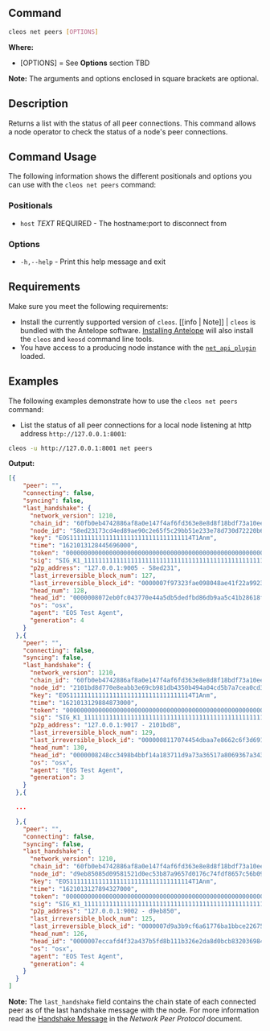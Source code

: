 ## Command
```sh
cleos net peers [OPTIONS]
```

**Where:**
* [OPTIONS] = See **Options** section TBD

[//]: # (in the **Command Usage** command-usage section below.)  

**Note:** The arguments and options enclosed in square brackets are optional.

## Description
Returns a list with the status of all peer connections. This command allows a node operator to check the status of a node's peer connections.

## Command Usage
The following information shows the different positionals and options you can use with the `cleos net peers` command:

### Positionals
* `host` _TEXT_ REQUIRED - The hostname:port to disconnect from

### Options
* `-h,--help` - Print this help message and exit

## Requirements
Make sure you meet the following requirements:

* Install the currently supported version of `cleos`.
[[info | Note]]
| `cleos` is bundled with the Antelope software. [Installing Antelope](../../../00_install/index.md) will also install the `cleos` and `keosd` command line tools.
* You have access to a producing node instance with the [`net_api_plugin`](../../../01_funode/03_plugins/net_api_plugin/index.md) loaded.

## Examples
The following examples demonstrate how to use the `cleos net peers` command:

* List the status of all peer connections for a local node listening at http address `http://127.0.0.1:8001`:

```sh
cleos -u http://127.0.0.1:8001 net peers
```
**Output:**
```json
[{
    "peer": "",
    "connecting": false,
    "syncing": false,
    "last_handshake": {
      "network_version": 1210,
      "chain_id": "60fb0eb4742886af8a0e147f4af6fd363e8e8d8f18bdf73a10ee0134fec1c551",
      "node_id": "58ed23173cd4ed89ae90c2e65f5c29bb51e233e78d730d72220b6d84543bfc08",
      "key": "EOS1111111111111111111111111111111114T1Anm",
      "time": "1621013128445696000",
      "token": "0000000000000000000000000000000000000000000000000000000000000000",
      "sig": "SIG_K1_111111111111111111111111111111111111111111111111111111111111111116uk5ne",
      "p2p_address": "127.0.0.1:9005 - 58ed231",
      "last_irreversible_block_num": 127,
      "last_irreversible_block_id": "0000007f97323fae098048ae41f22a99238afc5db56cad17f50304919d21e1c2",
      "head_num": 128,
      "head_id": "0000008072eb0fc043770e44a5db5dedfbd86db9aa5c41b28618f1b9343c2d22",
      "os": "osx",
      "agent": "EOS Test Agent",
      "generation": 4
    }
  },{
    "peer": "",
    "connecting": false,
    "syncing": false,
    "last_handshake": {
      "network_version": 1210,
      "chain_id": "60fb0eb4742886af8a0e147f4af6fd363e8e8d8f18bdf73a10ee0134fec1c551",
      "node_id": "2101bd8d770e8eabb3e69cb981db4350b494a04cd5b7a7cea0cd3070aa722306",
      "key": "EOS1111111111111111111111111111111114T1Anm",
      "time": "1621013129884873000",
      "token": "0000000000000000000000000000000000000000000000000000000000000000",
      "sig": "SIG_K1_111111111111111111111111111111111111111111111111111111111111111116uk5ne",
      "p2p_address": "127.0.0.1:9017 - 2101bd8",
      "last_irreversible_block_num": 129,
      "last_irreversible_block_id": "0000008117074454dbaa7e8662c6f3d6918e776cc063c45f52b37bdc945ddc5d",
      "head_num": 130,
      "head_id": "0000008248cc3498b4bbf14a183711d9a73a36517a8069367a343bd4060fed14",
      "os": "osx",
      "agent": "EOS Test Agent",
      "generation": 3
    }
  },{

  ...

  },{
    "peer": "",
    "connecting": false,
    "syncing": false,
    "last_handshake": {
      "network_version": 1210,
      "chain_id": "60fb0eb4742886af8a0e147f4af6fd363e8e8d8f18bdf73a10ee0134fec1c551",
      "node_id": "d9eb85085d09581521d0ec53b87a9657d0176c74fdf8657c56b09a91b3821c6f",
      "key": "EOS1111111111111111111111111111111114T1Anm",
      "time": "1621013127894327000",
      "token": "0000000000000000000000000000000000000000000000000000000000000000",
      "sig": "SIG_K1_111111111111111111111111111111111111111111111111111111111111111116uk5ne",
      "p2p_address": "127.0.0.1:9002 - d9eb850",
      "last_irreversible_block_num": 125,
      "last_irreversible_block_id": "0000007d9a3b9cf6a61776ba1bbce226754aefcad664338d2acb5be34cc53a5b",
      "head_num": 126,
      "head_id": "0000007eccafd4f32a437b5fd8b111b326e2da8d0bcb832036984841b81ab64e",
      "os": "osx",
      "agent": "EOS Test Agent",
      "generation": 4
    }
  }
]
```

**Note:** The `last_handshake` field contains the chain state of each connected peer as of the last handshake message with the node. For more information read the [Handshake Message](/protocol-guides/03_network_peer_protocol.md#421-handshake-message) in the *Network Peer Protocol* document.
